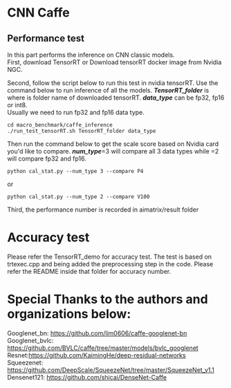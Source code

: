 # CNN Caffe
## Performance test  
In this part performs the inference on CNN classic models.   
First, download TensorRT or Download tensorRT docker image from Nvidia NGC.

Second, follow the script below to run this test in nvidia tensorRT. 
Use the command below to run inference of all the models. ***TensorRT\_folder*** is where is folder name of downloaded tensorRT. ***data\_type*** can be fp32, fp16 or int8.   
Usually we need to run fp32 and fp16 data type.
``` 
cd macro_benchmark/caffe_inference
./run_test_tensorRT.sh TensorRT_folder data_type 
```
Then run the command below to get the scale score based on Nvidia card you'd like to compare. ***num_type***=3  will compare all 3 data types while =2 will compare fp32 and fp16.  

```
python cal_stat.py --num_type 3 --compare P4  
```
or
```
python cal_stat.py --num_type 2 --compare V100
```
Third, the performance number is recorded in aimatrix/result folder  
  
  
# Accuracy test
Please refer the TensorRT_demo for accuracy test. The test is based on trtexec.cpp 
and being added the preprocessing step in the code. Please refer the README inside
 that folder for accuracy number.


# Special Thanks to the authors and organizations below:
Googlenet_bn: https://github.com/lim0606/caffe-googlenet-bn  
Googlenet_bvlc: https://github.com/BVLC/caffe/tree/master/models/bvlc_googlenet  
Resnet:https://github.com/KaimingHe/deep-residual-networks  
Squeezenet: https://github.com/DeepScale/SqueezeNet/tree/master/SqueezeNet_v1.1  
Densenet121: https://github.com/shicai/DenseNet-Caffe  
